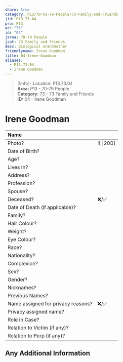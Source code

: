```yaml
---  
share: true  
category: P13/70-to-79-People/73-Family-and-Friends  
jid: P13.73.04  
pro: P13  
ac: "73"  
id: "04"  
jarea: 70-79 People  
jcat: 73 Family and Friends  
desc: Biological Grandmother  
friendlyname: Irene Goodman  
title: 04-Irene-Goodman  
aliases:  
  - P13.73.04  
  - Irene Goodman  
---  
```

  
>[!info]- Location: P13.73.04  
>**Area:** P13 - 70-79 People  
>**Category:** 73 - 73 Family and Friends  
>**ID:** 04 - Irene Goodman  
  
# Irene Goodman  
  
| Name                               |            |  
|:---------------------------------- |:---------- |  
| Photo?                             | ![  \|200] |  
| Date of Birth?                     |            |  
| Age?                               |            |  
| Lives In?                          |            |  
| Address?                           |            |  
| Profession?                        |            |  
| Spouse?                            |            |  
| Deceased?                          | ❌/✅      |  
| Date of Death (if applicable)?     |            |  
| Family?                            |            |  
| Hair Colour?                       |            |  
| Weight?                            |            |  
| Eye Colour?                        |            |  
| Race?                              |            |  
| Nationality?                       |            |  
| Complexion?                        |            |  
| Sex?                               |            |  
| Gender?                                   |            |  
| Nicknames?                         |            |  
| Previous Names?                    |            |  
| Name assigned for privacy reasons? | ❌/✅      |  
| Privacy assigned name?             |            |  
| Role in Case?                      |            |  
| Relation to Victim (if any)?       |            |  
| Relation to Perp (if any)?         |            |  
  
## Any Additional Information